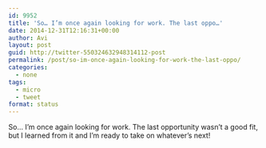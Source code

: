 ```yaml
---
id: 9952
title: 'So… I’m once again looking for work. The last oppo…'
date: 2014-12-31T12:16:31+00:00
author: Avi
layout: post
guid: http://twitter-550324632948314112-post
permalink: /post/so-im-once-again-looking-for-work-the-last-oppo/
categories:
  - none
tags:
  - micro
  - tweet
format: status
---
```

So… I’m once again looking for work. The last opportunity wasn’t a good fit, but I learned from it and I’m ready to take on whatever’s next!